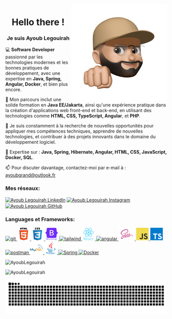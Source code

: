 <a target="_blank" align="center">
  <img align="right" top="500" height="300" width="300" alt="GIF" src="./image/Ayoub2.png">
</a>
<h1 align="center">Hello there !</h1>
<h3 align="center">Je suis Ayoub Legouirah</h3>

💻 **Software Developer** passionné par les technologies modernes et les bonnes pratiques de développement, avec une expertise en **Java, Spring, Angular, Docker**, et bien plus encore.

🌱 Mon parcours inclut une solide formation en **Java EE/Jakarta**, ainsi qu'une expérience pratique dans la création d'applications web front-end et back-end, en utilisant des technologies comme **HTML, CSS, TypeScript, Angular**, et **PHP**.

👯 Je suis constamment à la recherche de nouvelles opportunités pour appliquer mes compétences techniques, apprendre de nouvelles technologies, et contribuer à des projets innovants dans le domaine du développement logiciel.

💬 Expertise sur : **Java, Spring, Hibernate, Angular, HTML, CSS, JavaScript, Docker, SQL**.

📫 Pour discuter davantage, contactez-moi par e-mail à : ayoubgrand@outlook.fr

<h3 align="left">Mes réseaux:</h3>
<p align="left">
<a href="https://www.linkedin.com/in/ayoub-legouirah-069477230/" target="blank"><img align="center" src="https://raw.githubusercontent.com/rahuldkjain/github-profile-readme-generator/master/src/images/icons/Social/linked-in-alt.svg" alt="Ayoub Legouirah LinkedIn" height="30" width="40" /></a>
<a href="https://www.instagram.com/ayoub.lgh_/" target="blank"><img align="center" src="https://raw.githubusercontent.com/rahuldkjain/github-profile-readme-generator/master/src/images/icons/Social/instagram.svg" alt="Ayoub Legouirah Instagram" height="30" width="40" /></a>
<a href="https://github.com/AyoubLegouirah" target="_blank">
    <img align="center" src="https://raw.githubusercontent.com/rahuldkjain/github-profile-readme-generator/master/src/images/icons/Social/github.svg" alt="Ayoub Legouirah GitHub" height="30" width="40" />
  </a>

<h3 align="left">Languages et Frameworks:</h3>
<p align="left"> 
  <a href="https://git-scm.com/" target="_blank" rel="noreferrer"> <img src="https://www.vectorlogo.zone/logos/git-scm/git-scm-icon.svg" alt="git" width="40" height="40"/> </a> 
  <a href="https://www.w3.org/html/" target="_blank" rel="noreferrer"> <img src="https://raw.githubusercontent.com/devicons/devicon/master/icons/html5/html5-original-wordmark.svg" alt="html5" width="40" height="40"/> </a> 
  <a href="https://www.w3schools.com/css/" target="_blank" rel="noreferrer"> <img src="https://raw.githubusercontent.com/devicons/devicon/master/icons/css3/css3-original-wordmark.svg" alt="css3" width="40" height="40"/> </a> 
  <a href="https://getbootstrap.com" target="_blank" rel="noreferrer"> <img src="https://raw.githubusercontent.com/devicons/devicon/master/icons/bootstrap/bootstrap-plain-wordmark.svg" alt="bootstrap" width="40" height="40"/> </a> 
  <a href="https://tailwindcss.com/" target="_blank" rel="noreferrer"> <img src="https://www.vectorlogo.zone/logos/tailwindcss/tailwindcss-icon.svg" alt="tailwind" width="40" height="40"/> </a> 
  <a href="https://reactjs.org/" target="_blank" rel="noreferrer"> <img src="https://raw.githubusercontent.com/devicons/devicon/master/icons/react/react-original-wordmark.svg" alt="react" width="40" height="40"/> </a>
    <a href="https://angular.io/" target="_blank" rel="noreferrer"> <img src="https://angular.io/assets/images/logos/angular/angular.svg" alt="angular" width="40" height="40"/> </a>
  <a href="https://sass-lang.com/" target="_blank" rel="noreferrer"> <img src="./image/sass-1-logo.png" alt="Sass" width="50" height="40"/> </a>
  <a href="https://developer.mozilla.org/en-US/docs/Web/JavaScript" target="_blank" rel="noreferrer"> <img src="https://raw.githubusercontent.com/devicons/devicon/master/icons/javascript/javascript-original.svg" alt="javascript" width="40" height="40"/> </a> 
  <a href="https://www.typescriptlang.org/" target="_blank" rel="noreferrer"> <img src="https://raw.githubusercontent.com/devicons/devicon/master/icons/typescript/typescript-original.svg" alt="typescript" width="40" height="40"/> </a>
  <a href="https://postman.com" target="_blank" rel="noreferrer"> <img src="https://www.vectorlogo.zone/logos/getpostman/getpostman-icon.svg" alt="postman" width="40" height="40"/> </a>
  <a href="https://www.mysql.com/" target="_blank" rel="noreferrer"> <img src="https://raw.githubusercontent.com/devicons/devicon/master/icons/mysql/mysql-original-wordmark.svg" alt="mysql" width="40" height="40"/> </a> 
  <a href="https://www.java.com/" target="_blank" rel="noreferrer"> <img src="https://raw.githubusercontent.com/devicons/devicon/master/icons/java/java-original.svg" alt="Java" width="40" height="40"/> </a>
  <a href="https://spring.io/" target="_blank" rel="noreferrer"> <img src="https://www.vectorlogo.zone/logos/springio/springio-icon.svg" alt="Spring" width="40" height="40"/> </a>
  <a href="https://www.docker.com/" target="_blank" rel="noreferrer"> <img src="https://www.vectorlogo.zone/logos/docker/docker-icon.svg" alt="Docker" width="40" height="40"/> </a>
</p>

<p align="left">
  <img src="https://github-readme-stats.vercel.app/api/top-langs?username=AyoubLegouirah&show_icons=true&locale=en&layout=compact&theme=dark" alt="AyoubLegouirah" />
</p>

<p align="left">
  <img src="https://github-readme-streak-stats.herokuapp.com/?user=AyoubLegouirah&theme=dark" alt="AyoubLegouirah" />
</p>

<img alt="github-snake" src="./image/github-user-contributionBlack.svg"  />
